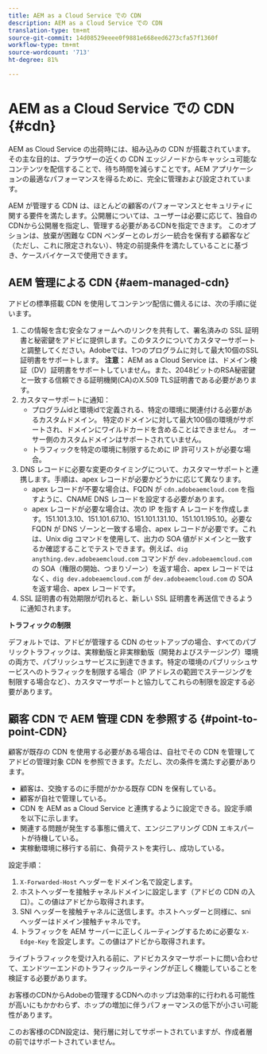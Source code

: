 ```yaml
---
title: AEM as a Cloud Service での CDN
description: AEM as a Cloud Service での CDN
translation-type: tm+mt
source-git-commit: 14d08529eeee0f9881e668eed6273cfa57f1360f
workflow-type: tm+mt
source-wordcount: '713'
ht-degree: 81%

---
```



# AEM as a Cloud Service での CDN {#cdn}

AEM as Cloud Service の出荷時には、組み込みの CDN が搭載されています。その主な目的は、ブラウザーの近くの CDN エッジノードからキャッシュ可能なコンテンツを配信することで、待ち時間を減らすことです。AEM アプリケーションの最適なパフォーマンスを得るために、完全に管理および設定されています。

AEM が管理する CDN は、ほとんどの顧客のパフォーマンスとセキュリティに関する要件を満たします。公開層については、ユーザーは必要に応じて、独自のCDNから公開層を指定し、管理する必要があるCDNを指定できます。 このオプションは、放棄が困難な CDN ベンダーとのレガシー統合を保有する顧客など（ただし、これに限定されない）、特定の前提条件を満たしていることに基づき、ケースバイケースで使用できます。

## AEM 管理による CDN {#aem-managed-cdn}

アドビの標準搭載 CDN を使用してコンテンツ配信に備えるには、次の手順に従います。

1. この情報を含む安全なフォームへのリンクを共有して、署名済みの SSL 証明書と秘密鍵をアドビに提供します。このタスクについてカスタマーサポートと調整してください。Adobeでは、1つのプログラムに対して最大10個のSSL証明書をサポートします。
   **注意：** AEM as a Cloud Service は、ドメイン検証（DV）証明書をサポートしていません。また、2048ビットのRSA秘密鍵と一致する信頼できる証明機関(CA)のX.509 TLS証明書である必要があります。
1. カスタマーサポートに通知：
   * プログラムidと環境idで定義される、特定の環境に関連付ける必要があるカスタムドメイン。 特定のドメインに対して最大100個の環境がサポートされ、ドメインにワイルドカードを含めることはできません。 オーサー側のカスタムドメインはサポートされていません。
   * トラフィックを特定の環境に制限するために IP 許可リストが必要な場合。
1. DNS レコードに必要な変更のタイミングについて、カスタマーサポートと連携します。手順は、apex レコードが必要かどうかに応じて異なります。
   * apex レコードが不要な場合は、FQDN が `cdn.adobeaemcloud.com` を指すように、CNAME DNS レコードを設定する必要があります。
   * apex レコードが必要な場合は、次の IP を指す A レコードを作成します。151.101.3.10、151.101.67.10、151.101.131.10、151.101.195.10。必要な FQDN が DNS ゾーンと一致する場合、apex レコードが必要です。これは、Unix dig コマンドを使用して、出力の SOA 値がドメインと一致するか確認することでテストできます。例えば、`dig anything.dev.adobeaemcloud.com` コマンドが `dev.adobeaemcloud.com` の SOA（権限の開始、つまりゾーン）を返す場合、apex レコードではなく、`dig dev.adobeaemcloud.com` が `dev.adobeaemcloud.com` の SOA を返す場合、apex レコードです。
1. SSL 証明書の有効期限が切れると、新しい SSL 証明書を再送信できるように通知されます。

**トラフィックの制限**

デフォルトでは、アドビが管理する CDN のセットアップの場合、すべてのパブリックトラフィックは、実稼動版と非実稼動版（開発およびステージング）環境の両方で、パブリッシュサービスに到達できます。特定の環境のパブリッシュサービスへのトラフィックを制限する場合（IP アドレスの範囲でステージングを制限する場合など）、カスタマーサポートと協力してこれらの制限を設定する必要があります。

## 顧客 CDN で AEM 管理 CDN を参照する {#point-to-point-CDN}

顧客が既存の CDN を使用する必要がある場合は、自社でその CDN を管理してアドビの管理対象 CDN を参照できます。ただし、次の条件を満たす必要があります。

* 顧客は、交換するのに手間がかかる既存 CDN を保有している。
* 顧客が自社で管理している。
* CDN を AEM as a Cloud Service と連携するように設定できる。設定手順を以下に示します。
* 関連する問題が発生する事態に備えて、エンジニアリング CDN エキスパートが待機している。
* 実稼動環境に移行する前に、負荷テストを実行し、成功している。

設定手順：

1. `X-Forwarded-Host` ヘッダーをドメイン名で設定します。
1. ホストヘッダーを接触チャネルドメインに設定します（アドビの CDN の入口）。この値はアドビから取得されます。
1. SNI ヘッダーを接触チャネルに送信します。ホストヘッダーと同様に、sni ヘッダーはドメイン接触チャネルです。
1. トラフィックを AEM サーバーに正しくルーティングするために必要な `X-Edge-Key` を設定します。この値はアドビから取得されます。

ライブトラフィックを受け入れる前に、アドビカスタマーサポートに問い合わせて、エンドツーエンドのトラフィックルーティングが正しく機能していることを検証する必要があります。

お客様のCDNからAdobeの管理するCDNへのホップは効率的に行われる可能性が高いにもかかわらず、ホップの増加に伴うパフォーマンスの低下が小さい可能性があります。

このお客様のCDN設定は、発行層に対してサポートされていますが、作成者層の前ではサポートされていません。
